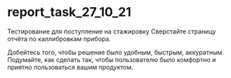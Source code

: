 # report_task_27_10_21
Тестирование для поступление на стажировку
Сверстайте страницу отчёта по каллибровкам прибора. 
 
Добейтесь того, чтобы решение было удобным, быстрым, аккуратным. Подумайте, как сделать так, чтобы 
пользователю было комфортно и приятно пользоваться вашим продуктом. 
